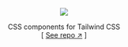 <div align="center">

[![][logo-url]](#)  

CSS components for Tailwind CSS  
[ [See repo ↗︎][repo-url] ]
  

</div>

[logo-url]: https://raw.githubusercontent.com/saadeghi/files/main/daisyui/logo.svg
[repo-url]: https://github.com/saadeghi/daisyui
